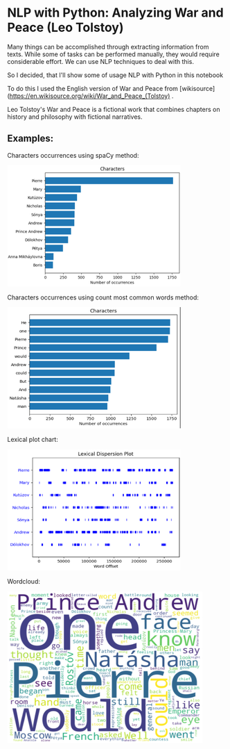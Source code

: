 # NLP with Python: Analyzing War and Peace (Leo Tolstoy)

Many things can be accomplished through extracting information from texts. While some of tasks can be performed manually, they would require considerable effort. We can use NLP techniques to deal with this.

So I decided, that I'll show some of usage NLP with Python in this notebook

To do this I used the English version of War and Peace from [wikisource](https://en.wikisource.org/wiki/War_and_Peace_(Tolstoy) .

Leo Tolstoy's War and Peace is a fictional work that combines chapters on history and philosophy with fictional narratives.

## Examples: 

Characters occurrences using spaCy method:

<img src="assets_readme/spaCy_method.png" alt="spaCy_method" style="height: 279px; width:400px;"/>

Characters occurrences using count most common words method:

<img src="assets_readme/other_method.png" alt="other_metod" style="height: 279px; width:400px;"/>

Lexical plot chart:

<img src="assets_readme/lexical_chart.png" alt="lexical_chart" style="height: 279px; width:400px;"/>

Wordcloud:

<img src="assets_readme/wordcloud.png" alt="wordcloud" style="height: 350px; width:450px;"/>

